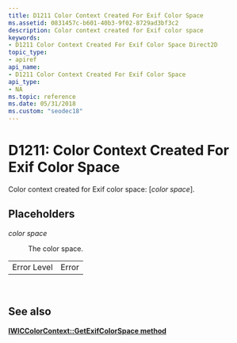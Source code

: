 ```yaml
---
title: D1211 Color Context Created For Exif Color Space
ms.assetid: 0831457c-b601-40b3-9f02-8729ad3bf3c2
description: Color context created for Exif color space
keywords:
- D1211 Color Context Created For Exif Color Space Direct2D
topic_type:
- apiref
api_name:
- D1211 Color Context Created For Exif Color Space
api_type:
- NA
ms.topic: reference
ms.date: 05/31/2018
ms.custom: "seodec18"
---
```


# D1211: Color Context Created For Exif Color Space

Color context created for Exif color space: \[*color space*\].

## Placeholders

<dl> <dt>

<span id="color_space"></span><span id="COLOR_SPACE"></span>*color space*
</dt> <dd>

The color space.

</dd> </dl> 

|             |       |
|-------------|-------|
| Error Level | Error |



 

## See also

<dl> <dt>

[**IWICColorContext::GetExifColorSpace method**](/windows/desktop/api/wincodec/nf-wincodec-iwiccolorcontext-getexifcolorspace)
</dt> </dl>

 

 